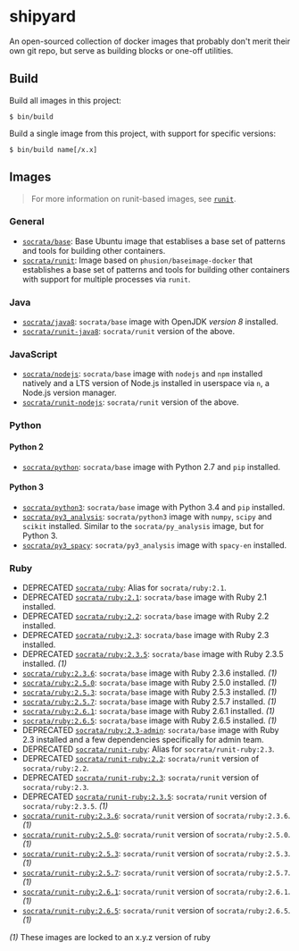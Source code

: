 # shipyard

An open-sourced collection of docker images that probably don't merit their own git repo, but serve as building blocks or one-off utilities.

## Build

Build all images in this project:

    $ bin/build

Build a single image from this project, with support for specific versions:

    $ bin/build name[/x.x]

## Images

> For more information on runit-based images, see [`runit`](runit).

### General
- [`socrata/base`](base): Base Ubuntu image that establises a base set of patterns and tools for building other containers.
- [`socrata/runit`](runit): Image based on `phusion/baseimage-docker` that establishes a base set of patterns and tools for building other containers with support for multiple processes via `runit`.

### Java
- [`socrata/java8`](java8): `socrata/base` image with  OpenJDK *version 8* installed.
- [`socrata/runit-java8`](runit-java8): `socrata/runit` version of the above.

### JavaScript
- [`socrata/nodejs`](nodejs): `socrata/base` image with `nodejs` and `npm` installed natively and a LTS version of Node.js installed in userspace via `n`, a Node.js version manager.
- [`socrata/runit-nodejs`](runit-nodejs): `socrata/runit` version of the above.

### Python

#### Python 2
- [`socrata/python`](python): `socrata/base` image with Python 2.7 and `pip` installed.

#### Python 3
- [`socrata/python3`](python3): `socrata/base` image with Python 3.4 and `pip` installed.
- [`socrata/py3_analysis`](py3_analysis): `socrata/python3` image with `numpy`, `scipy` and `scikit` installed. Similar to the `socrata/py_analysis` image, but for Python 3.
- [`socrata/py3_spacy`](py3_spacy): `socrata/py3_analysis` image with `spacy-en` installed.

### Ruby
- DEPRECATED [`socrata/ruby`](ruby): Alias for `socrata/ruby:2.1`.
- DEPRECATED [`socrata/ruby:2.1`](ruby/2.1): `socrata/base` image with Ruby 2.1 installed.
- DEPRECATED [`socrata/ruby:2.2`](ruby/2.2): `socrata/base` image with Ruby 2.2 installed.
- DEPRECATED [`socrata/ruby:2.3`](ruby/2.3): `socrata/base` image with Ruby 2.3 installed.
- DEPRECATED [`socrata/ruby:2.3.5`](ruby/2.3.5): `socrata/base` image with Ruby 2.3.5 installed. _(1)_
- [`socrata/ruby:2.3.6`](ruby/2.3.6): `socrata/base` image with Ruby 2.3.6 installed. _(1)_
- [`socrata/ruby:2.5.0`](ruby/2.5.0): `socrata/base` image with Ruby 2.5.0 installed. _(1)_
- [`socrata/ruby:2.5.3`](ruby/2.5.3): `socrata/base` image with Ruby 2.5.3 installed. _(1)_
- [`socrata/ruby:2.5.7`](ruby/2.5.7): `socrata/base` image with Ruby 2.5.7 installed. _(1)_
- [`socrata/ruby:2.6.1`](ruby/2.6.1): `socrata/base` image with Ruby 2.6.1 installed. _(1)_
- [`socrata/ruby:2.6.5`](ruby/2.6.5): `socrata/base` image with Ruby 2.6.5 installed. _(1)_
- DEPRECATED [`socrata/ruby:2.3-admin`](ruby/2.3-admin): `socrata/base` image with Ruby 2.3 installed and a few dependencies specifically for admin team.
- DEPRECATED [`socrata/runit-ruby`](runit-ruby): Alias for `socrata/runit-ruby:2.3`.
- DEPRECATED [`socrata/runit-ruby:2.2`](runit-ruby/2.2): `socrata/runit` version of `socrata/ruby:2.2`.
- DEPRECATED [`socrata/runit-ruby:2.3`](runit-ruby/2.3): `socrata/runit` version of `socrata/ruby:2.3`.
- DEPRECATED [`socrata/runit-ruby:2.3.5`](runit-ruby/2.3.5): `socrata/runit` version of `socrata/ruby:2.3.5`. _(1)_
- [`socrata/runit-ruby:2.3.6`](runit-ruby/2.3.6): `socrata/runit` version of `socrata/ruby:2.3.6`. _(1)_
- [`socrata/runit-ruby:2.5.0`](runit-ruby/2.5.0): `socrata/runit` version of `socrata/ruby:2.5.0`. _(1)_
- [`socrata/runit-ruby:2.5.3`](runit-ruby/2.5.3): `socrata/runit` version of `socrata/ruby:2.5.3`. _(1)_
- [`socrata/runit-ruby:2.5.7`](runit-ruby/2.5.7): `socrata/runit` version of `socrata/ruby:2.5.7`. _(1)_
- [`socrata/runit-ruby:2.6.1`](runit-ruby/2.6.1): `socrata/runit` version of `socrata/ruby:2.6.1`. _(1)_
- [`socrata/runit-ruby:2.6.5`](runit-ruby/2.6.5): `socrata/runit` version of `socrata/ruby:2.6.5`. _(1)_

_(1)_ These images are locked to an x.y.z version of ruby
